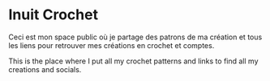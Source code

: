 # Inuit Crochet

Ceci est mon space public où je partage des patrons de ma création et tous les liens pour retrouver mes créations en crochet et comptes.

This is the place where I put all my crochet patterns and links to find all my creations and socials.

